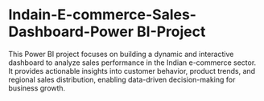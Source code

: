 # Indain-E-commerce-Sales-Dashboard-Power BI-Project
This Power BI project focuses on building a dynamic and interactive dashboard to analyze sales performance in the Indian e-commerce sector. It provides actionable insights into customer behavior, product trends, and regional sales distribution, enabling data-driven decision-making for business growth.
